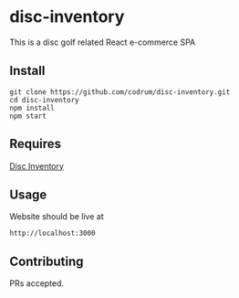 # disc-inventory

This is a disc golf related React e-commerce SPA 

## Install

```
git clone https://github.com/codrum/disc-inventory.git
cd disc-inventory
npm install
npm start
```

## Requires
[Disc Inventory](https://github.com/codrum/disc-inventory)

## Usage

Website should be live at
```
http://localhost:3000
```

## Contributing

PRs accepted.
